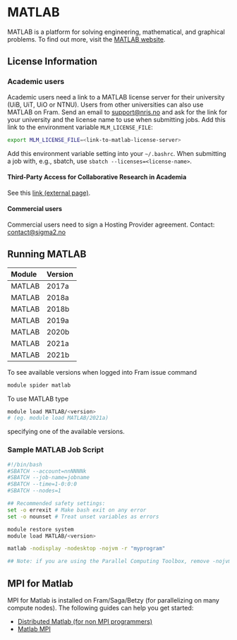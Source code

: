 # MATLAB

MATLAB is a platform for solving engineering, mathematical, and graphical
problems. To find out more, visit the [MATLAB
website](https://se.mathworks.com/help/matlab).

## License Information

### Academic users

Academic users need a link to a MATLAB license server for their university
(UiB, UiT, UiO or NTNU). Users from other universities can also use MATLAB on
Fram. Send an email to
<a href="mailto:support@nris.no?subject=Request for Matlab license link">
support@nris.no
</a>
and ask for the link for your university and the license name to use when
submitting jobs. Add this link to the environment variable `MLM_LICENSE_FILE`:

```bash
export MLM_LICENSE_FILE=<link-to-matlab-license-server>
```

Add this environment variable setting into your `~/.bashrc`.  When submitting
a job with, e.g., sbatch, use `sbatch --licenses=<license-name>`.


#### Third-Party Access for Collaborative Research in Academia
See this [link (external
page)](https://se.mathworks.com/support/collaborative-research-academia.html).

#### Commercial users
Commercial users need to sign a Hosting Provider agreement. Contact:
[contact@sigma2.no](mailto:contact@sigma2.no)

## Running MATLAB

| Module     | Version     |
| :------------- | :------------- |
| MATLAB |2017a|
| MATLAB |2018a|
| MATLAB |2018b|
| MATLAB |2019a|
| MATLAB |2020b|
| MATLAB |2021a|
| MATLAB |2021b|

To see available versions when logged into Fram issue command
```bash
module spider matlab
```
To use MATLAB type
```bash
module load MATLAB/<version>
# (eg. module load MATLAB/2021a)
```

specifying one of the available versions.

### Sample MATLAB Job Script
```bash
#!/bin/bash
#SBATCH --account=nnNNNNk
#SBATCH --job-name=jobname
#SBATCH --time=1-0:0:0
#SBATCH --nodes=1

## Recommended safety settings:
set -o errexit # Make bash exit on any error
set -o nounset # Treat unset variables as errors

module restore system
module load MATLAB/<version>

matlab -nodisplay -nodesktop -nojvm -r "myprogram"

## Note: if you are using the Parallel Computing Toolbox, remove -nojvm

```

## MPI for Matlab
MPI for Matlab is installed on Fram/Saga/Betzy (for parallelizing on many
compute nodes). The following guides can help you get started:
- [Distributed Matlab (for non MPI programmers)](https://www.hpc.ntnu.no/ntnu-hpc-group/matlab-for-hpc/distributed-matlab-using-mpi)
- [Matlab MPI](https://www.hpc.ntnu.no/ntnu-hpc-group/matlab-for-hpc/matlab-mpi)
